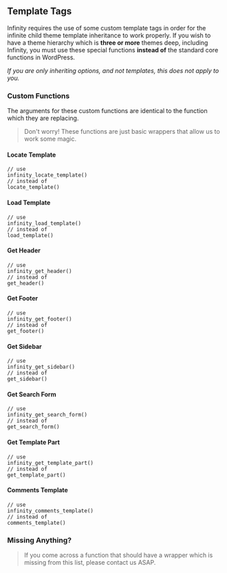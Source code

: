 ## Template Tags

Infinity requires the use of some custom template tags in order
for the infinite child theme template inheritance to work properly. If you wish to have a
theme hierarchy which is **three or more** themes deep, including Infinity, you must use these
special functions **instead of** the standard core functions in WordPress.

*If you are only inheriting options, and not templates, this does not apply to you.*

<ul class="infinity-docs-menu"></ul>

### Custom Functions

The arguments for these custom functions are identical to the
function which they are replacing.

> Don't worry! These functions are just basic wrappers that allow us to work some magic.

#### Locate Template

	// use
	infinity_locate_template()
	// instead of
	locate_template()

#### Load Template

	// use
	infinity_load_template()
	// instead of
	load_template()

#### Get Header

	// use
	infinity_get_header()
	// instead of
	get_header()

#### Get Footer

	// use
	infinity_get_footer()
	// instead of
	get_footer()

#### Get Sidebar

	// use
	infinity_get_sidebar()
	// instead of
	get_sidebar()

#### Get Search Form

	// use
	infinity_get_search_form()
	// instead of
	get_search_form()

#### Get Template Part

	// use
	infinity_get_template_part()
	// instead of
	get_template_part()

#### Comments Template

	// use
	infinity_comments_template()
	// instead of
	comments_template()

### Missing Anything?

> If you come across a function that should have a wrapper which is missing from this list,
please contact us ASAP.
